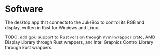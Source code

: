 # Software
The desktop app that connects to the JukeBox to control its RGB and display, written in Rust for Windows and Linux.

TODO: add gpu support to Rust version through nvml-wrapper crate, AMD Display Library through Rust wrappers, and Intel Graphics Control Library through Rust wrappers.
